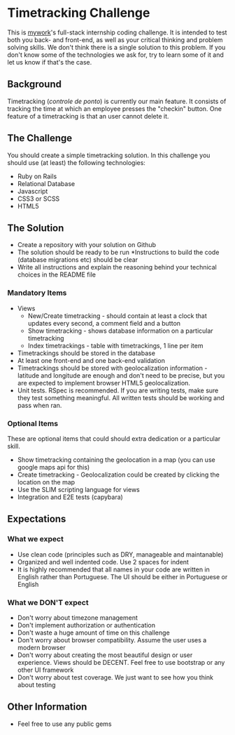 # Timetracking Challenge
This is [mywork](https://www.mywork.com.br)'s full-stack internship coding challenge. It is intended to test both you back- and front-end, as well as your critical thinking and problem solving skills.
We don't think there is a single solution to this problem. If you don't know some of the technologies we ask for, try to learn some of it and let us know if that's the case.
## Background
Timetracking (_controle de ponto_) is currently our main feature. It consists of tracking the time at which an employee presses the "checkin" button. One feature of a timetracking is that an user cannot delete it.
## The Challenge
You should create a simple timetracking solution.
In this challenge you should use (at least) the following technologies:
* Ruby on Rails
* Relational Database
* Javascript
* CSS3 or SCSS
* HTML5
## The Solution
* Create a repository with your solution on Github
* The solution should be ready to be run
*Instructions to build the code (database migrations etc) should be clear
* Write all instructions and explain the reasoning behind your technical choices in the README file
### Mandatory Items
* Views
  * New/Create timetracking - should contain at least a clock that updates every second, a comment field and a button
  * Show timetracking - shows database information on a particular timetracking
  * Index timetrackings - table with timetrackings, 1 line per item
* Timetrackings should be stored in the database
* At least one front-end and one back-end validation
* Timetrackings should be stored with geolocalization information - latitude and longitude are enough and don't need to be precise, but you are expected to implement browser HTML5 geolocalization.
* Unit tests. RSpec is recommended. If you are writing tests, make sure they test something meaningful. All written tests should be working and pass when ran.
### Optional Items
These are optional items that could should extra dedication or a particular skill.
* Show timetracking containing the geolocation in a map (you can use google maps api for this)
* Create timetracking - Geolocalization could be created by clicking the location on the map
* Use the SLIM scripting language for views
* Integration and E2E tests (capybara)
## Expectations
### What we expect
* Use clean code (principles such as DRY, manageable and maintanable)
* Organized and well indented code. Use 2 spaces for indent
* It is highly recommended that all names in your code are written in English rather than Portuguese. The UI should be either in Portuguese or English
### What we DON'T expect
* Don't worry about timezone management
* Don't implement authorization or authentication
* Don't waste a huge amount of time on this challenge
* Don't worry about browser compatibility. Assume the user uses a modern browser
* Don't worry about creating the most beautiful design or user experience. Views should be DECENT. Feel free to use bootstrap or any other UI framework
* Don't worry about test coverage. We just want to see how you think about testing
## Other Information
* Feel free to use any public gems
